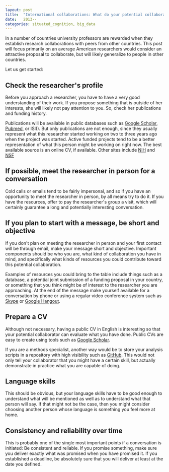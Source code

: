 ```yaml
---
layout: post
title:  "International collaborations: What do your potential collaborators expect from you?"
date:   2013--
categories: situated_cognition, big_data
---
```


In a number of countries university professors are rewarded when they establish research collaborations with peers from other countries. This post will focus primarily on an average American researchers would consider an attractive proposal to collaborate, but will likely generalize to people in other countries. 

Let us get started:

## Check the researcher's profile

Before you approach a researcher, you have to have a very good understanding of their work. If you propose something that is outside of her interests, she will likely not pay attention to you. So, check her publications and funding history. 

Publications will be available in public databases such as [Google Scholar](), [Pubmed](), or ISI(). But only publications are not enough, since they usually represent what this researcher started working on two to three years ago when the project was started. Active funded projects tend to be a better representation of what this person might be working on right now. The best available source is an online CV, if available. Other sites include [NIH]() and [NSF]()


## If possible, meet the researcher in person for a conversation

Cold calls or emails tend to be fairly impersonal, and so if you have an opportunity to meet the researcher in person, by all means try to do it. If you have the resources, offer to pay the researcher's group a visit, which will certainly guarantee a long and potentially interesting conversation.


## If you plan to start with a message, be short and objective

If you don't plan on meeting the researcher in person and your first contact will be through email, make your message short and objective. Important components should be who you are, what kind of collaboration you have in mind, and specifically what kinds of resources you could contribute toward this potential collaboration.

Examples of resources you could bring to the table include things such as a database, a potential joint submission of a funding proposal in your country, or something that you think might be of interest to the researcher you are approaching. At the end of the message make yourself available for a conversation by phone or using a regular video conference system such as [Skype]() or [Google Hangout]().


## Prepare a CV

Although not necessary, having a public CV in English is interesting so that your potential collaborator can evaluate what you have done. Public CVs are easy to create using tools such as [Google Scholar](http://fyi.libmedia.nymc.edu/?p=2517). 

If you are a methods specialist, another way would be to store your analysis scripts in a repository with high visibility such as [GitHub](https://github.com/). This would not only tell your collaborator that you might have a certain skill, but actually demonstrate in practice what you are capable of doing.


## Language skills

This should be obvious, but your language skills have to be good enough to understand what will be mentioned as well as to understand what that person will say. If that might not be the case, then you might consider choosing another person whose language is something you feel more at home.

## Consistency and reliability over time

This is probably one of the single most important points if a conversation is initiated: Be consistent and reliable. If you promise something, make sure you deliver exactly what was promised when you have promised it. If you established a deadline, be absolutely sure that you will deliver at least at the date you defined.